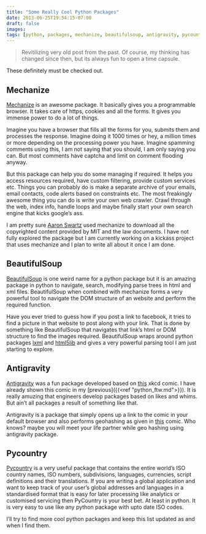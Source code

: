 ```yaml
---
title: "Some Really Cool Python Packages"
date: 2013-06-25T19:54:15-07:00
draft: false
images:
tags: [python, packages, mechanize, beautifulsoup, antigravity, pycountry]
---
```

> Revitilizing very old post from the past. Of course, my thinking has changed since then, but its always fun to open a time capsule.

These definitely must be checked out.

## Mechanize

[Mechanize](https://pypi.org/project/mechanize/) is an awesome package. It basically gives you a programmable browser. It takes care of https, cookies and all the forms. It gives you immense power to do a lot of things.

Imagine you have a browser that fills all the forms for you, submits them and processes the response. Imagine doing it 1000 times or hey, a million times or more depending on the processing power you have. Imagine spamming comments using this, I am not saying that you should, I am only saying you can. But most comments have captcha and limit on comment flooding anyway.

But this package can help you do some managing if required. It helps you access resources required, have custom filtering, provide custom services etc. Things you can probably do is make a separate archive of your emails, email contacts, code alerts based on constraints etc. The most freakingly awesome thing you can do is write your own web crawler. Crawl through the web, index info, handle loops and maybe finally start your own search engine that kicks google’s ass. 

I am pretty sure [Aaron Swartz](https://en.wikipedia.org/wiki/Aaron_Swartz) used mechanize to download all the copyrighted content provided by MIT and the law documents. I have not fully explored the package but I am currently working on a kickass project that uses mechanize and I plan to write all about it once I am done.

## BeautifulSoup

[BeautifulSoup](https://pypi.org/project/beautifulsoup4/) is one weird name for a python package but it is an amazing package in python to navigate, search, modifying parse trees in html and xml files. BeautifulSoup when combined with mechanize forms a very powerful tool to navigate the DOM structure of an website and perform the required function. 

Have you ever tried to guess how if you post a link to facebook, it tries to find a picture in that website to post along with your link. That is done by something like BeautifulSoup that navigates that link’s html or DOM structure to find the images required. BeautifulSoup wraps around python packages [lxml](https://lxml.de/) and [html5lib](https://pypi.org/project/html5lib/) and gives a very powerful parsing tool I am just starting to explore.

## Antigravity
[Antigravity](http://python-history.blogspot.com/2010/06/import-antigravity.html) was a fun package developed based on [this](http://xkcd.com/353/) xkcd comic. I have already shown this comic in my [previous]({{<ref "python_ftw.md">}}). It is really amuzing that engineers develop packages based on likes and whims. But ain’t all packages a result of something like that.

Antigravity is a package that simply opens up a link to the comic in your default browser and also performs geohashing as given in [this](http://www.xkcd.com/426/) comic. Who knows? maybe you will meet your life partner while geo hashing using antigravity package.

## Pycountry

[Pycountry](https://pypi.org/project/pycountry/) is a very useful package that contains the entire world’s ISO country names, ISO numbers, subdivisions, languages, currencies, script definitions and their translations. If you are writing a global application and want to keep track of your user’s global addresses and languages in a standardised format that is easy for later processing like analytics or customised servicing then PyCountry is your best bet. At least in python. It is very easy to use like any python package with upto date ISO codes.

I’ll try to find more cool python packages and keep this list updated as and when I find them.
